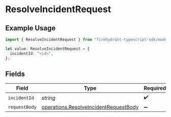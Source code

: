 # ResolveIncidentRequest

## Example Usage

```typescript
import { ResolveIncidentRequest } from "firehydrant-typescript-sdk/models/operations";

let value: ResolveIncidentRequest = {
  incidentId: "<id>",
};
```

## Fields

| Field                                                                                          | Type                                                                                           | Required                                                                                       | Description                                                                                    |
| ---------------------------------------------------------------------------------------------- | ---------------------------------------------------------------------------------------------- | ---------------------------------------------------------------------------------------------- | ---------------------------------------------------------------------------------------------- |
| `incidentId`                                                                                   | *string*                                                                                       | :heavy_check_mark:                                                                             | N/A                                                                                            |
| `requestBody`                                                                                  | [operations.ResolveIncidentRequestBody](../../models/operations/resolveincidentrequestbody.md) | :heavy_minus_sign:                                                                             | N/A                                                                                            |